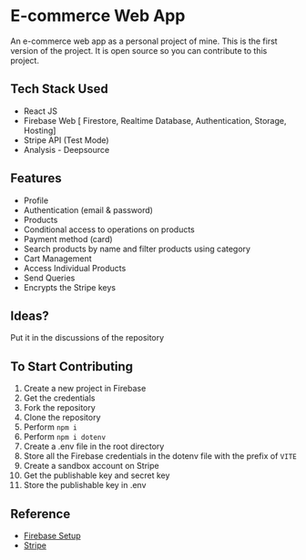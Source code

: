 # E-commerce Web App

An e-commerce web app as a personal project of mine. This is the first version of the project. It is open source so you can contribute to this project.

## Tech Stack Used

- React JS
- Firebase Web [ Firestore, Realtime Database, Authentication, Storage, Hosting]
- Stripe API (Test Mode)
- Analysis - Deepsource

## Features

- Profile
- Authentication (email & password)
- Products
- Conditional access to operations on products
- Payment method (card)
- Search products by name and filter products using category
- Cart Management
- Access Individual Products
- Send Queries
- Encrypts the Stripe keys

## Ideas?

Put it in the discussions of the repository

## To Start Contributing

1. Create a new project in Firebase
2. Get the credentials
3. Fork the repository
4. Clone the repository
5. Perform `npm i`
6. Perform `npm i dotenv`
7. Create a .env file in the root directory
8. Store all the Firebase credentials in the dotenv file with the prefix of `VITE`
9. Create a sandbox account on Stripe
10. Get the publishable key and secret key
11. Store the publishable key in .env

## Reference

- [Firebase Setup](https://youtu.be/rQvOAnNvcNQ)
- [Stripe](https://stripe.com/en-in)


